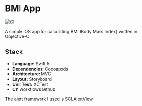 # BMI App

![CI](https://github.com/joaolfp/BMIApp/workflows/CI/badge.svg)

A simple iOS app for calculating BMI (Body Mass Index) written in Objective-C

## Stack
- <b>Language:</b> Swift 5
- <b>Dependencies:</b> Cocoapods
- <b>Architecture:</b> MVC
- <b>Layout:</b> Storyboard
- <b>Unit Test:</b> XCTest
- <b>CI:</b> Workflows Github

The alert framework I used is [SCLAlertView](https://github.com/dogo/SCLAlertView)
